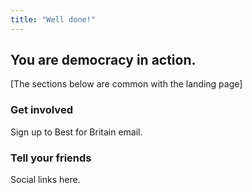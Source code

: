 ```yaml
---
title: "Well done!"
---
```


## You are democracy in action.

[The sections below are common with the landing page]

### Get involved

Sign up to Best for Britain email.

### Tell your friends

Social links here.
